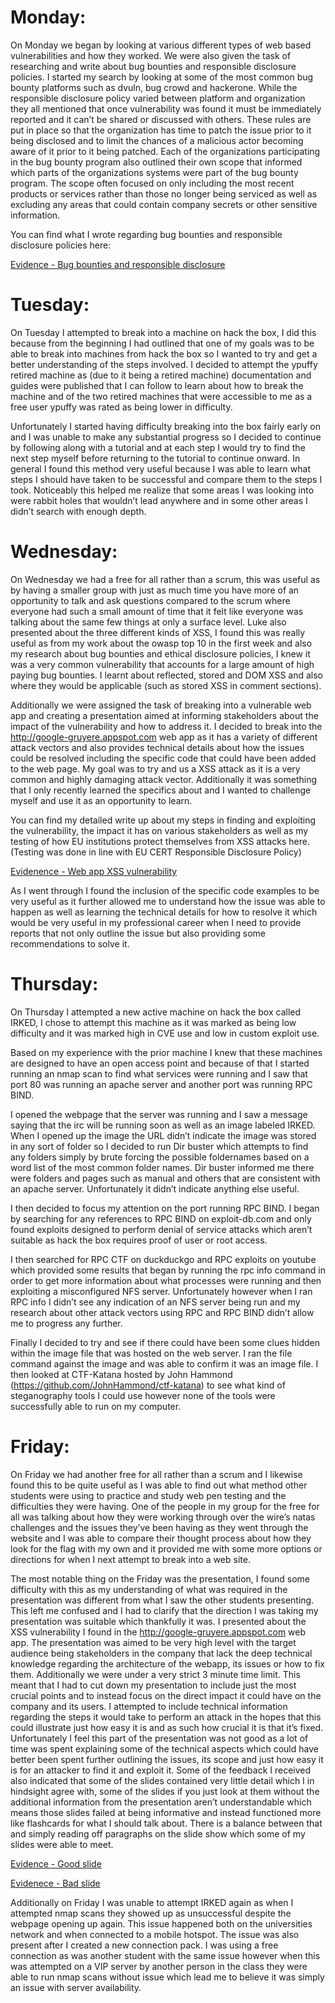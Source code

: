 # Monday:
On Monday we began by looking at various different types of web based vulnerabilities and how they worked. We were also given the task of researching and write about bug bounties and responsible disclosure policies. I started my search by looking at some of the most common bug bounty platforms such as dvuln, bug crowd and hackerone. While the responsible disclosure policy varied between platform and organization they all mentioned that once vulnerability was found it must be immediately reported and it can’t be shared or discussed with others. These rules are put in place so that the organization has time to patch the issue prior to it being disclosed and to limit the chances of a malicious actor becoming aware of it prior to it being patched. Each of the organizations participating in the bug bounty program also outlined their own scope that informed which parts of the organizations systems were part of the bug bounty program. The scope often focused on only including the most recent products or services rather than those no longer being serviced as well as excluding any areas that could contain company secrets or other sensitive information.  

You can find what I wrote regarding bug bounties and responsible disclosure policies here:

[Evidence - Bug bounties and responsible disclosure](./Week-2-Bug-Bounties.md)

# Tuesday:
On Tuesday I attempted to break into a machine on hack the box, I did this because from the beginning I had outlined that one of my goals was to be able to break into machines from hack the box so I wanted to try and get a better understanding of the steps involved. I decided to attempt the ypuffy retired machine as (due to it being a retired machine) documentation and guides were published that I can follow to learn about how to break the machine and of the two retired machines that were accessible to me as a free user ypuffy was rated as being lower in difficulty. 

Unfortunately I started having difficulty breaking into the box fairly early on and I was unable to make any substantial progress so I decided to continue by following along with a tutorial  and at each step I would try to find the next step myself before returning to the tutorial to continue onward. In general I found this method very useful because I was able to learn what steps I should have taken to be successful and compare them to the steps I took. Noticeably this helped me realize that some areas I was looking into were rabbit holes that wouldn’t lead anywhere and in some other areas I didn’t search with enough depth. 

# Wednesday:
On Wednesday we had a free for all rather than a scrum, this was useful as by having a smaller group with just as much time you have more of an opportunity to talk and ask questions compared to the scrum where everyone had such a small amount of time that it felt like everyone was talking about the same few things at only a surface level. Luke also presented about the three different kinds of XSS, I found this was really useful as from my work about the owasp top 10 in the first week and also my research about bug bounties and ethical disclosure policies, I knew it was a very common vulnerability that accounts for a large amount of high paying bug bounties.  I learnt about reflected, stored and DOM XSS and also where they would be applicable (such as stored XSS in comment sections). 

Additionally we were assigned the task of breaking into a vulnerable web app and creating a presentation aimed at informing stakeholders about the impact of the vulnerability and how to address it. I decided to break into the http://google-gruyere.appspot.com web app as it has a variety of different attack vectors and also provides technical details about how the issues could be resolved including the specific code that could have been added to the web page. My goal was to try and us a XSS attack as it is a very common and highly damaging attack vector. Additionally it was something that I only recently learned the specifics about and I wanted to challenge myself and use it as an opportunity to learn.

You can find my detailed write up about my steps in finding and exploiting the vulnerability, the impact it has on various stakeholders as well as my testing of how EU institutions protect themselves from XSS attacks here. 
(Testing was done in line with EU CERT Responsible Disclosure Policy)

[Evidenence - Web app XSS vulnerability](./week-2-XSS.md)

As I went through I found the inclusion of the specific code examples to be very useful as it further allowed me to understand how the issue was able to happen as well as learning the technical details for how to resolve it which would be very useful in my professional career when I need to provide reports that not only outline the issue but also providing some recommendations to solve it. 

# Thursday:
On Thursday I attempted a new active machine on hack the box called IRKED, I chose to attempt this machine as it was marked as being low difficulty and it was marked high in CVE use and low in custom exploit use. 

Based on my experience with the prior machine I knew that these machines are designed to have an open access point and because of that I started running an nmap scan to find what services were running and I saw that port 80 was running an apache server and another port was running RPC BIND. 

I opened the webpage that the server was running and I saw a message saying that the irc will be running soon as well as an image labeled IRKED. When I opened up the image the URL didn’t indicate the image was stored in any sort of folder so I decided to run Dir buster which attempts to find any folders simply by brute forcing the possible foldernames based on a word list of the most common folder names. Dir buster informed me there were folders and pages such as manual and others that are consistent with an apache server. Unfortunately it didn’t indicate anything else useful.

I then decided to focus my attention on the port running RPC BIND. I began by searching for any references to RPC BIND on exploit-db.com and only found exploits designed to perform denial of service attacks which aren’t suitable as hack the box requires proof of user or root access.

 

I then searched for RPC CTF on duckduckgo and RPC exploits on youtube which provided some results that began by running the rpc info command in order to get more information about what processes were running  and then exploiting a misconfigured NFS server. Unfortunately however when I ran RPC info I didn’t see any indication of an NFS server being run and my research about other attack vectors using RPC and RPC BIND didn’t allow me to progress any further.

Finally I decided to try and see if there could have been some clues hidden within the image file that was hosted on the web server. I ran the file command against the image and was able to confirm it was an image file. I then looked at CTF-Katana hosted by John Hammond (https://github.com/JohnHammond/ctf-katana) to see what kind of steganography tools I could use however none of the tools were successfully able to run on my computer.

# Friday:
On Friday we had another free for all rather than a scrum and I likewise found this to be quite useful as I was able to find out what method other students were using to practice and study web pen testing and the difficulties they were having. One of the people in my group for the free for all was talking about how they were working through over the wire’s natas challenges and the issues they’ve been having as they went through the website and I was able to compare their thought process about how they look for the flag with my own and it provided me with some more options or directions for when I next attempt to break into a web site. 

The most notable thing on the Friday was the presentation, I found some difficulty with this as my understanding of what was required in the presentation was different from what I saw the other students presenting. This left me confused and I had to clarify that the direction I was taking my presentation was suitable which thankfully it was. I presented about the XSS vulnerability I found in the http://google-gruyere.appspot.com web app. The presentation was aimed to be very high level with the target audience being stakeholders in the company that lack the deep technical knowledge regarding the architecture of the webapp, its issues or how to fix them. Additionally we were under a very strict 3 minute time limit. This meant that I had to cut down my presentation to include just the most crucial points and to instead focus on the direct impact it could have on the company and its users. I attempted to include technical information regarding the steps it would take to perform an attack in the hopes that this could illustrate just how easy it is and as such how crucial it is that it’s fixed. Unfortunately I feel this part of the presentation was not good as a lot of time was spent explaining some of the technical aspects which could have better been spent further outlining the issues, its scope and just how easy it is for an attacker to find it and exploit it. Some of the feedback I received also indicated that some of the slides contained very little detail which I in hindsight agree with, some of the slides if you just look at them without the additional information from the presentation aren’t understandable which means those slides failed at being informative and instead functioned more like flashcards for what I should talk about. There is a balance between that and simply reading off paragraphs on the slide show which some of my slides were able to meet. 

[Evidence - Good slide](./goodslide.png)

[Evidenece - Bad slide](./badslide.png)

Additionally on Friday I was unable to attempt IRKED again as when I attempted nmap scans they showed up as unsuccessful despite the webpage opening up again. This issue happened both on the universities network and when connected to a mobile hotspot. The issue was also present after I created a new connection pack. I was using a free connection as was another student with the same issue however when this was attempted on a VIP server by another person in the class they were able to run nmap scans without issue which lead me to believe it was simply an issue with server availability. 
